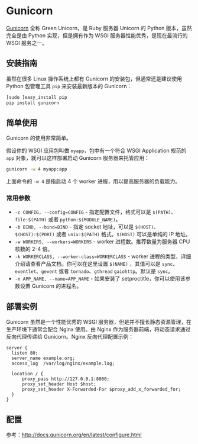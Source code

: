 # Gunicorn

[Gunicorn] 全称 Green Unicorn，是 Ruby 服务器 Unicorn 的 Python 版本，虽然完全是由 Python
实现，但是拥有作为 WSGI 服务器性能优秀，是现在最流行的 WSGI 服务之一。


## 安装指南

虽然在很多 Linux 操作系统上都有 Gunicorn 的安装包，但通常还是建议使用 Python 包管理工具 ``pip`` 来安装最新版本的 Gunicorn：

```sh
[sudo ]easy_install pip
pip install gunicorn
```


## 简单使用

Gunicorn 的使用非常简单。

假设你的 WSGI 应用包叫做 ``myapp``，包中有一个符合 WSGI Application 规范的 ``app``
对象，就可以这样部署启动 Gunicorn 服务器来托管应用：

```sh
gunicorn -w 4 myapp:app
```

上面命令的 ``-w 4`` 是指启动 4 个 worker 进程，用以提高服务器的负载能力。

### 常用参数

* ``-c CONFIG, --config=CONFIG`` - 指定配置文件，格式可以是
  ``$(PATH)``、``file:$(PATH)`` 或者 ``python:$(MODULE_NAME)``。
* ``-b BIND, --bind=BIND`` - 指定 socket 地址，可以是
 ``$(HOST)``、``$(HOST):$(PORT)`` 或者 ``unix:$(PATH)`` 格式。``$(HOST)`` 可以是单纯的 IP 地址。
* ``-w WORKERS, --workers=WORKERS`` - worker 进程数。推荐数量为服务器 CPU 核数的 2-4 倍。
* ``-k WORKERCLASS, --worker-class=WORKERCLASS`` - worker 进程的类型，详细介绍请查看产品文档。你可以在这里设置 ``$(NAME)`` ，其值可以是 ``sync``、``eventlet``、``gevent`` 或者
  ``tornado``、``gthread``
  ``gaiohttp``。默认是 ``sync``。
* ``-n APP_NAME, --name=APP_NAME`` - 如果安装了 setproctitle，你可以使用该参数设置 Gunicorn 的进程名。

## 部署实例

Gunicorn 虽然是一个性能优秀的 WSGI 服务器，但是并不擅长静态资源管理，在生产环境下通常会配合
Nginx 使用。由 Nginx 作为服务器前端，将动态请求通过反向代理传递给 Gunicorn。Nginx
反向代理配置示例：

```nginx
server {
  listen 80;
  server_name example.org;
  access_log  /var/log/nginx/example.log;

  location / {
      proxy_pass http://127.0.0.1:8000;
      proxy_set_header Host $host;
      proxy_set_header X-Forwarded-For $proxy_add_x_forwarded_for;
  }
}
```


## 配置

参考：http://docs.gunicorn.org/en/latest/configure.html



[Gunicorn]: http://gunicorn.org/
[设计理念]: http://docs.gunicorn.org/en/latest/design.html
